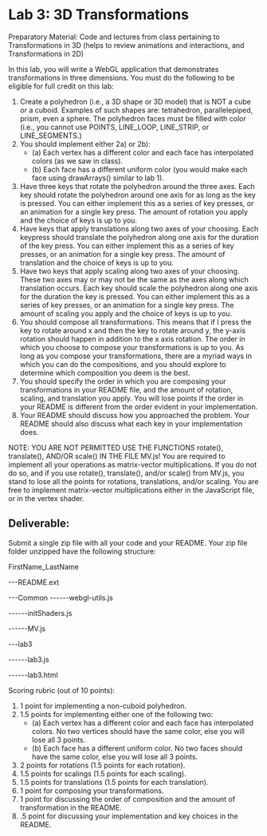 # Lab 3: 3D Transformations

Preparatory Material: Code and lectures from class pertaining to Transformations in 3D (helps to review animations and interactions, and Transformations in 2D)

In this lab, you will write a WebGL application that demonstrates transformations in three dimensions. You must do the following to be eligible for full credit on this lab:

1) Create a polyhedron (i.e., a 3D shape or 3D model) that is NOT a cube or a cuboid. Examples of such shapes are: tetrahedron, parallelepiped, prism, even a sphere. The polyhedron faces must be filled with color (i.e., you cannot use POINTS, LINE_LOOP, LINE_STRIP, or LINE_SEGMENTS.)
2) You should implement either 2a) or 2b):
    * (a) Each vertex has a different color and each face has interpolated colors (as we saw in class).
    * (b) Each face has a different uniform color (you would make each face using drawArrays() similar to lab 1).
3) Have three keys that rotate the polyhedron around the three axes. Each key should rotate the polyhedron around one axis for as long as the key is pressed. You can either implement this as a series of key presses, or an animation for a single key press. The amount of rotation you apply and the choice of keys is up to you.
4) Have keys that apply translations along two axes of your choosing. Each keypress should translate the polyhedron along one axis for the duration of the key press. You can either implement this as a series of key presses, or an animation for a single key press. The amount of translation and the choice of keys is up to you.
5) Have two keys that apply scaling along two axes of your choosing. These two axes may or may not be the same as the axes along which translation occurs. Each key should scale the polyhedron along one axis for the duration the key is pressed. You can either implement this as a series of key presses, or an animation for a single key press. The amount of scaling you apply  and the choice of keys is up to you.
6) You should compose all transformations. This means that if I press the key to rotate around x and then the key to rotate around y, the y-axis rotation should happen in addition to the x axis rotation. The order in which you choose to compose your transformations is up to you. As long as you compose your transformations, there are a myriad ways in which you can do the compositions, and you should explore to determine which composition you deem is the best.
7) You should specify the order in which you are composing your transformations in your README file, and the amount of rotation, scaling, and translation you apply. You will lose points if the order in your README is different from the order evident in your implementation.
8) Your README should discuss how you approached the problem. Your README should also discuss what each key in your implementation does.


NOTE: YOU ARE NOT PERMITTED USE THE FUNCTIONS rotate(), translate(), AND/OR scale() IN THE FILE MV.js! You are required to implement all your operations as matrix-vector multiplications. If you do not do so, and if you use rotate(), translate(), and/or scale() from MV.js, you stand to lose all the points for rotations, translations, and/or scaling. You are free to implement matrix-vector multiplications either in the JavaScript file, or in the vertex shader.


## Deliverable:
Submit a single zip file with all your code and your README. Your zip file folder unzipped have the following structure:

FirstName_LastName

---README.ext

---Common
------webgl-utils.js

------initShaders.js

------MV.js

---lab3

------lab3.js

------lab3.html

Scoring rubric (out of 10 points):
1) 1 point for implementing a non-cuboid polyhedron.
2) 1.5 points for implementing either one of the following two:
    * (a) Each vertex has a different color and each face has interpolated colors. No two vertices should have the same color, else you will lose all 3 points.
    * (b) Each face has a different uniform color. No two faces should have the same color, else you will lose all 3 points.
3) 2 points for rotations (1.5 points for each rotation).
4) 1.5 points for scalings (1.5 points for each scaling).
5) 1.5 points for translations (1.5 points for each translation).
6) 1 point for composing your transformations.
7) 1 point for discussing the order of composition and the amount of transformation in the README.
8) .5 point for discussing your implementation and key choices in the README.